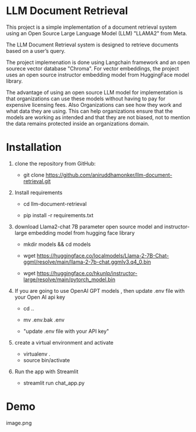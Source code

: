 # LLM Document Retrieval
This project is a simple implementation of a document retrieval system using an Open Source Large Language Model (LLM) "LLAMA2" from Meta. 

The LLM Document Retrieval system is designed to retrieve documents based on a user’s query. 

The project implemenation is done using Langchain framework and an open sourece vector database "Chroma".
For vector embeddings, the project uses an open source instructor embedding model from HuggingFace model library.

The advantage of using an open source LLM model for implementation is that organizations can use these models without having to pay for expensive licensing fees.
Also Organizations can see how they work and what data they are using. This can help organizations ensure that the models are working as intended and that they are not biased, 
not to mention the data remains protected inside an organizations domain.


# Installation

1. clone the repository from GitHub:

    * git clone https://github.com/aniruddhamonker/llm-document-retrieval.git

2. Install requirements

    * cd llm-document-retrieval

    * pip install -r requirements.txt

3. download Llama2-chat 7B parameter open source model and instructor-large embedding model from hugging face library

    * mkdir models && cd models

    * wget https://huggingface.co/localmodels/Llama-2-7B-Chat-ggml/resolve/main/llama-2-7b-chat.ggmlv3.q4_0.bin

    * wget https://huggingface.co/hkunlp/instructor-large/resolve/main/pytorch_model.bin

4. If you are going to use OpenAI GPT models , then update .env file with your Open AI api key

    * cd ..
    * mv .env.bak .env

    * "update .env file with your API key"

5. create a virtual environment and activate

    * virtualenv .
    * source bin/activate

6. Run the app with Streamlit

    * streamlit run chat_app.py

# Demo

image.png

